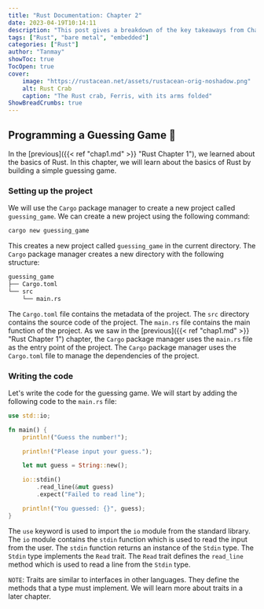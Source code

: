 ```yaml
---
title: "Rust Documentation: Chapter 2"
date: 2023-04-19T10:14:11
description: "This post gives a breakdown of the key takeaways from Chapter 2 of the Rust Documentation"
tags: ["Rust", "bare metal", "embedded"]
categories: ["Rust"]
author: "Tanmay"
showToc: true
TocOpen: true
cover:
    image: "https://rustacean.net/assets/rustacean-orig-noshadow.png"
    alt: Rust Crab
    caption: "The Rust crab, Ferris, with its arms folded"
ShowBreadCrumbs: true
---
```


## Programming a Guessing Game 🎲

In the [previous]({{< ref "chap1.md" >}} "Rust Chapter 1"), we learned about the basics of Rust.
In this chapter, we will learn about the basics of Rust by building a simple guessing game.

### Setting up the project

We will use the `Cargo` package manager to create a new project called `guessing_game`.
We can create a new project using the following command:

```bash
cargo new guessing_game
```

This creates a new project called `guessing_game` in the current directory.
The `Cargo` package manager creates a new directory with the following structure:

```bash
guessing_game
├── Cargo.toml
└── src
    └── main.rs
```

The `Cargo.toml` file contains the metadata of the project. The `src` directory contains the source 
code of the project. The `main.rs` file contains the main function of the project. As we saw 
in the [previous]({{< ref "chap1.md" >}} "Rust Chapter 1") chapter, the `Cargo` package
manager uses the `main.rs` file as the entry point of the project. The `Cargo` package manager uses
the `Cargo.toml` file to manage the dependencies of the project.

### Writing the code

Let's write the code for the guessing game. We will start by adding the following code to the
`main.rs` file:

```rust
use std::io;

fn main() {
    println!("Guess the number!");

    println!("Please input your guess.");

    let mut guess = String::new();

    io::stdin()
        .read_line(&mut guess)
        .expect("Failed to read line");

    println!("You guessed: {}", guess);
}
```

The `use` keyword is used to import the `io` module from the standard library. The `io` module
contains the `stdin` function which is used to read the input from the user. The `stdin` function
returns an instance of the `Stdin` type. The `Stdin` type implements the `Read` trait. The `Read`
trait defines the `read_line` method which is used to read a line from the `Stdin` type.

`NOTE`: Traits are similar to interfaces in other languages. They define the methods that a type
must implement. We will learn more about traits in a later chapter.


